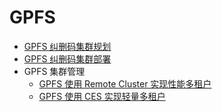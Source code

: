 # GPFS 

* [GPFS 纠删码集群规划](day-0-plan-ece.md)
* [GPFS 纠删码集群部署](day-1-deploy-ece.md)
* GPFS 集群管理
    * [GPFS 使用 Remote Cluster 实现性能多租户](day-2-remote-cluster.md)
    * [GPFS 使用 CES 实现轻量多租户](day-2-ces.md)